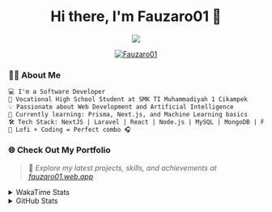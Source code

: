 <h1 align="center">Hi there, I'm Fauzaro01 👋</h1>

<p align="center">
  <img src="https://readme-typing-svg.herokuapp.com?font=Fira+Code&size=22&pause=1000&center=true&vCenter=true&width=460&lines=Full+Stack+Web+Developer;Self-Taught+Programmer;Always+Learning+New+Things;Love+to+Build+Cool+Stuff+😎" />
</p>

<p align="center">
  <a href="https://github.com/Fauzaro01">
    <img src="https://komarev.com/ghpvc/?username=Fauzaro01&label=Profile+views&color=blue&style=flat" alt="Fauzaro01" />
  </a>
</p>

### 👨‍💻 About Me

```txt
💻 I'm a Software Developer
🏫 Vocational High School Student at SMK TI Muhammadiyah 1 Cikampek
💡 Passionate about Web Development and Artificial Intelligence
🌱 Currently learning: Prisma, Next.js, and Machine Learning basics
🛠️ Tech Stack: NextJS | Laravel | React | Node.js | MySQL | MongoDB | PrismaJS
🎵 Lofi + Coding = Perfect combo 🎧
```


### 🌐 Check Out My Portfolio

> 📎 *Explore my latest projects, skills, and achievements at [fauzaro01.web.app](https://fauzaro01.web.app)*


<details>
  <summary>
     WakaTime Stats
  </summary>
  <br>
  
  <!--START_SECTION:waka-->

```txt
From: 10 September 2021 - To: 26 June 2025

Total Time: 903 hrs 25 mins

JavaScript          293 hrs 31 mins ████████░░░░░░░░░░░░░░░░░   32.49 %
PHP                 178 hrs 35 mins █████░░░░░░░░░░░░░░░░░░░░   19.77 %
HTML                106 hrs 16 mins ███░░░░░░░░░░░░░░░░░░░░░░   11.76 %
Blade Template      85 hrs 52 mins  ██▒░░░░░░░░░░░░░░░░░░░░░░   09.51 %
EJS                 56 hrs 53 mins  █▓░░░░░░░░░░░░░░░░░░░░░░░   06.30 %
Java                41 hrs 50 mins  █░░░░░░░░░░░░░░░░░░░░░░░░   04.63 %
CSS                 35 hrs 27 mins  █░░░░░░░░░░░░░░░░░░░░░░░░   03.92 %
JSON                33 hrs 7 mins   █░░░░░░░░░░░░░░░░░░░░░░░░   03.67 %
Python              13 hrs 52 mins  ▒░░░░░░░░░░░░░░░░░░░░░░░░   01.54 %
Other               6 hrs 58 mins   ▒░░░░░░░░░░░░░░░░░░░░░░░░   00.77 %
```

<!--END_SECTION:waka-->
</details>
<details>
  <summary>
    GitHub Stats
  </summary>
  <br>
  <div align="center">
    <img src="https://github-readme-stats.vercel.app/api?username=Fauzaro01&show_icons=true&theme=algolia" alt="Fauzaro01's GitHub Stats" style="margin: 20px;" />
    <img src="https://github-readme-streak-stats.herokuapp.com/?user=Fauzaro01&theme=algolia" alt="Fauzaro01's GitHub Streak" style="margin: 20px;" />
  </div>

  <div align="center">
    <img src="https://github-readme-stats.vercel.app/api?username=Fauzaro01&show_icons=true&locale=en&count_private=true&hide_rank=true&custom_title=My%20GitHub%20Stats&disable_animations=true&theme=algolia" alt="Fauzaro01's Stars" style="margin: 20px;" />
    <img src="https://github-readme-stats.vercel.app/api/top-langs/?username=Fauzaro01&langs_count=8&theme=algolia&layout=compact" alt="Top Languages" style="margin: 20px;" />
  </div>
</details>
